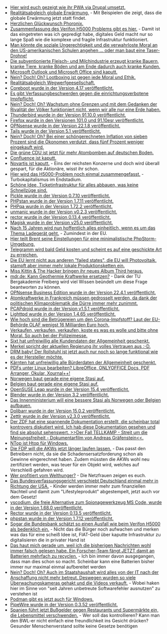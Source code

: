 * [Hier wird euch gezeigt wie ihr PWA via Drupal umsetzt.](https://opensource.com/article/22/6/drupal-pwa)
* [Realitätsabgleich globale Erwärmung.](https://netzfrauen.org/2022/06/05/norway-6/) - Mit Beispielen die zeigt, dass die globale Erwärmung jetzt statt findet.
* [Herzlichen Glückwunsch Phoronix.](https://www.phoronix.com/scan.php?page=news_item&px=Phoronix-18)
* [Zusammenfassung des Verifon H5000 Problems gibt es hier.](https://www.borncity.com/blog/2022/06/05/probleme-mit-verifone-h5000-kartenlesegerten-der-status-zum-5-juni-2022/) - Damit ist das eingetreten was ich gepredigt habe, digitales Geld macht nur so lange Spaß wie die komplexe und fragile Infrastruktur funktioniert.
* [Man könnte die soziale Ungerechtigkeit und die verwahrloste Moral an den US-amerikanischen Schulen angehen ... oder man baut eine Taser-Drohne!](https://netzpolitik.org/2022/gegen-schulmassaker-axon-will-taserdrohne-entwickeln/)
* [Die subventionierte Fleisch- und Milchindustrie erzeugt kranke Bauern, kranke Tiere, kranke Böden und am Ende dadurch auch kranke Kunden.](https://netzfrauen.org/2022/06/03/agriculture-2/)
* [Microsoft Outlook und Microsoft Office sind kaputt.](https://tu-freiberg.de/urz/kritische-schwachstelle-schadcode-per-microsoft-office-eingeschleust)
* [Nein? Doch! Oh? Lootboxing ist gegen jede Moral und Ethik.](https://netzpolitik.org/2022/lootboxen-kritik-an-manipulativen-techniken-der-gaming-industrie/)
* [Realitätsabgleich Wegwerfgeesellschaft.](https://www.careelite.de/wegwerfgesellschaft/)
* [Coreboot wurde in der Version 4.17 veröffentlicht.](https://www.phoronix.com/scan.php?page=news_item&px=Coreboot-4.17)
* [Es gibt Verfassungbeschwerden gegen die einrichtungsverbotene Impfpflicht.](https://impfentscheidung.online/einrichtungsbezogene-covid-19-impfpflicht/)
* [Nein? Doch! Oh? Wachstum ohne Grenzen und mit dem Gedanken der Rivalität der Völker funktioniert nicht, wenn wir alle nur eine Erde haben.](https://www.sonnenseite.com/de/politik/ernst-ulrich-von-weizsaecker-gnadenlose-rivalitaet-der-voelker-ist-grundfalsch/)
* [Thunderbird wurde in der Version 91.10.0 veröffentlicht.](https://www.borncity.com/blog/2022/06/01/thunderbird-91-10-0-sicherheitsupdate/)
* [Firefox wurde in den Versionen 101.0 und 91.10esr veröffentlicht.](https://www.borncity.com/blog/2022/06/01/firefox-101-0-und-91-10esr-freigegeben/)
* [OPNsense wurde in der Version 22.1.8 veröffentlicht.](https://opnsense.org/opnsense-22-1-8-released/)
* [Tails wurde in der Version 5.1 veröffentlicht.](https://lwn.net/Articles/897180/)
* [Nein? Doch! Oh? Bei einer schöngerechneten Inflation von sieben Prozent sind die Ökonomen verdutzt, dass fünf Prozent weniger eingekauft wird.](https://blog.fefe.de/?ts=9c6642ab)
* [Die grüne CDU ist jetzt für mehr Atombomben auf deutschen Boden.](https://blog.fefe.de/?ts=9c66545e)
* [Confluence ist kaputt.](https://blog.fefe.de/?ts=9c6714af)
* [Novartis ist kaputt.](https://blog.fefe.de/?ts=9c62115c) - Eins der reichsten Konzerne und doch wird überall gespart, für die Aktionäre, wisst ihr schon.
* [Hier wird das H5000-Problem noch einmal zusammengefasst.](https://blog.fefe.de/?ts=9c63ddc0) - Turbokapitalismus im Endstadium.
* [Schöne Idee, Ticketinfrastruktur für alles abbauen, was keine Schnellzüge sind.](https://blog.fefe.de/?ts=9c60b7ba)
* [Pickle wurde in der Version 0.7.10 veröffentlicht.](https://github.com/FriendsOfPHP/pickle/releases/tag/v0.7.10)
* [PHPstan wurde in der Version 1.7.11 veröffentlicht.](https://github.com/phpstan/phpstan/releases/tag/1.7.11)
* [PHPqa wurde in der Version 1.72.2 veröffentlicht.](https://github.com/jakzal/phpqa/releases/tag/v1.72.2)
* [unmanic wurde in der Version v0.2.3 veröffentlicht.](https://github.com/Unmanic/unmanic/releases/tag/0.2.3)
* [rector wurde in der Version 0.13.4 veröffentlicht.](https://github.com/rectorphp/rector/releases/tag/0.13.4)
* [Magisk wurde in der Version v25.0 veröffentlicht.](https://github.com/topjohnwu/Magisk/releases/tag/v25.0)
* [Nach 15 Jahren wird nun hoffentlich alles einheitlich, wenn es um das Thema Ladegerät geht.](https://netzpolitik.org/2022/usb-c-fuer-alles-eu-schafft-lade-standard-fuer-handys-tablets-und-laptops/) - Zumindest in der EU.
* [Hier teilt Brent seine Einstellungen für eine minimalistische PhpStorm-Umgebung.](https://stitcher.io/blog/clean-and-minimalistic-phpstorm)
* [Telegramm wird bald Geld kosten und scheint es auf eine geschickte Art zu erreichen.](https://www.bleepingcomputer.com/news/technology/telegram-to-soon-launch-its-premium-plan-at-499-per-month/)
* [Die EU lernt nicht aus anderen "failed states", die EU will Photovoltaik, stampft aber immer mehr lokale Produktionsketten ein.](https://www.sonnenseite.com/de/wirtschaft/solarglas-ist-der-naechste-produktionsengpass/)
* [Miss Kittin & The Hacker bringen ihr neues Album Third heraus.](https://www.rave-strikes-back.de/?p=11057)
* [mdr.de: Kann Geothermie Kraftwerke ersetzen?](https://www.mdr.de/nachrichten/deutschland/wirtschaft/geothermie-energie-erdwaerme-100.html) - Dank der TU Bergakademie Freiberg wird viel Wissen beündelt um diese Frage beantworten zu können.
* [OPNsense Business Edition wurde in der Version 22.4.1 veröffentlicht.](https://opnsense.org/opnsense-business-edition-22-4-1-released/)
* [Atomkraftwerke in Frankreich müssen gedrosselt werden, da dank der politischen Klimaproblematik die Dürre immer mehr zunimmt.](https://www.sonnenseite.com/de/energie/franzoesisches-atomkraftwerk-wegen-trockenheit-gedrosselt/)
* [PCAPdroid wurde in der Version v1.5.1 veröffentlicht.](https://github.com/emanuele-f/PCAPdroid/releases/tag/v1.5.1)
* [Lighttpd wurde in der Version 1.4.65 veröffentlicht.](https://www.phoronix.com/scan.php?page=news_item&px=lighttpd-1.4.65)
* [Wie hoch sind die Betrügereien um den Corona-Impfstoff? Laut der EU-Behörde OLAF wenigst 16 Milliarden Euro hoch.](https://blog.fefe.de/?ts=9c5e6fe8)
* [Verkaufen, verkaufen, verkaufen, koste es was es wolle und bitte ohne Moral. So auch bei der Polizeimesse.](https://blog.fefe.de/?ts=9c5e6904)
* [Sixt hat unfreiwillig alle Kundendaten der Allgemeinheit geschenkt.](https://blog.fefe.de/?ts=9c5e633d)
* [Merkel spricht der aktuellen Regierung ihr volles Vertrauen aus :-D.](https://blog.fefe.de/?ts=9c5e4b04)
* [DRM baby! Der Rollstuhl ist jetzt auch nur noch so lange funktional wie es der Hersteller möchte.](https://blog.fefe.de/?ts=9c5eb30c)
* [Kärnten hat unfreiwillig alle Bürderdaten der Allgemeinheit geschenkt.](https://blog.fefe.de/?ts=9c5eb192)
* [PDFs unter Linux bearbeiten? LibreOffice, ONLYOFFICE Docs, PDF Arranger, Okular, Xournal++!](https://opensource.com/article/22/6/open-source-pdf-editors-linux)
* [Norwegen baut gerade eine eigene Stasi auf.](https://netzpolitik.org/2022/datensammelwut-norwegen-will-wissen-was-die-buergerinnen-im-supermarkt-kaufen/)
* [Belgien baut gerade eine eigene Stasi auf.](https://www.patrick-breyer.de/angeblich-gezielte-vorratsdatenspeicherung-online-karte-zeigt-was-die-belgische-regierung-vertuschen-will/)
* [OpenSUSE Leap wurde in der Version 15.4 veröffentlicht.](https://lwn.net/Articles/897298/)
* [Blender wurde in der Version 3.2 veröffentlicht.](https://www.phoronix.com/scan.php?page=news_item&px=Blender-3.2-Released)
* [Das Innenministerium will eine bessere Stasi als Norwegen oder Belgien aufbauen.](https://netzpolitik.org/2022/vorratsdaten-und-entschluesselung-rat-fuer-justiz-und-inneres-will-mehr-ueberwachung/)
* [Dolibarr wurde in der Version 15.0.2 veröffentlicht.](https://github.com/Dolibarr/dolibarr/releases/tag/15.0.2)
* [Zettlr wurde in der Version v2.3.0 veröffentlicht.](https://github.com/Zettlr/Zettlr/releases/tag/v2.3.0)
* [Der ZDF hat eine spannende Dokumentation erstellt, die scheinbar total kontrovers diskutiert wird. Ich hab diese Dokumentation gesehen und find sie absolut sehenswert. >>Der Fall TELLKAMP - Streit um die Meinungsfreiheit - Dokumentarfilm von Andreas Gräfenstein<<.](https://www.youtube.com/watch?v=2q3DFiM-Ec0)
* [NTop ist Htop für Windows.](https://github.com/gsass1/NTop)
* [Die FDP will die AKWs jetzt länger laufen lassen.](https://blog.fefe.de/?ts=9c5f26ee) - Das passt den Betreibern nicht, da sie die Schadensersatzforderung schon als Gewinne eingerechnet haben. Zudem müssten die AKWs wohl neu zertifiziert werden, was teuer für ein Objekt wird, welches auf Verschleiß gefahren wird.
* [Wer profitiert vom Welthunger?](https://netzfrauen.org/2022/06/09/foodcrisis/) - Die Netzfrauen zeigen es euch.
* [Das Bundesverfassungsgericht verschiebt Deutschland einmal mehr in Richtung der USA.](https://verfassungsblog.de/das-bundesverfassungsgericht-zementiert-die-beitragsrechtliche-erdrosselung-von-familien/) - Kinder werden immer mehr zum finanziellen Nachteil und damit zum "Lifestyleprodukt" abgestempelt, jetzt auch vor dem Gesetz!
* [vscodium, die freie Alternative zum Spionagewerkzeug MS Code, wurde in der Version 1.68.0 veröffentlicht.](https://github.com/VSCodium/vscodium/releases/tag/1.68.0)
* [Rector wurde in der Version 0.13.5 veröffentlicht.](https://github.com/rectorphp/rector/releases/tag/0.13.5)
* [phpstan wurde in der Version 1.7.12 veröffentlicht.](https://github.com/phpstan/phpstan/releases/tag/1.7.12)
* [Sogar die Bundesbank schätzt so einen Ausfall wie beim Verifon H5000 als bedenklich ein.](https://blog.fefe.de/?ts=9c5cf7eb) - Nicht das die Bürger noch aufwachen und merken was das für eine scheiß Idee ist, FIAT-Geld über kaputte Infrastruktur zu digitalisieren die in privater Hand ist
* [Das haut mich gerade um, weil ich die bisherigen Nachrichten wohl immer falsch gelesen habe. Ein Forscher-Team fängt JETZT damit an Batterien mehrfach zu recyclen.](https://www.sonnenseite.com/de/wissenschaft/forscher-team-will-batterien-erstmals-mehrfach-recyceln/) - Ich bin immer davon ausgegangen, dass man dies schon so macht. Scheinbar kann eine Batterien bisher immer nur maximal einmal aufbereitet werden
* [Nein? Doch! Oh? Auch im Staatshaushalt wird alles von der IT nach der Anschaffung nicht mehr betreut. Deswegen wurden so viele Überwachungskameras gehakt und die Videos verkauft.](https://www.borncity.com/blog/2022/06/10/zugriffe-auf-ffentliche-private-berwachungskameras-verkauftet-italienische-hacker-gruppen-aufgeflogen/) - Wobei haken hier im Sinne von "seit Jahren unbetreute Softwarefehler ausnutzen" zu verstehen ist
* [Podman gibt es jetzt auch für Windows.](https://podman.io/2022/06/08/podman-on-windows.html)
* [PipeWire wurde in der Version 0.3.52 veröffentlicht.](https://www.phoronix.com/scan.php?page=news_item&px=PipeWire-0.3.52-Released)
* [Spanien führt jetzt Bußgelder gegen Restaurants und Supermärkte ein, die Lebensmittel verschwenden.](https://netzfrauen.org/2022/06/09/foodwaste-7/) - Wer soll das kontrollieren? Kann man den BWL-er nicht einfach eine freundlichkeit ins Gesicht drücken? Gesunder Menschenverstand sollte keine Gesetze benötigen
